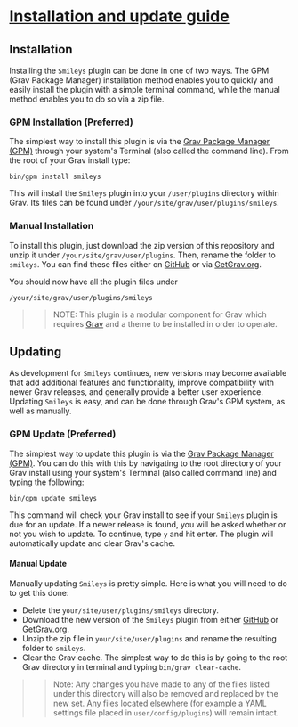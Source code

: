 # [Installation and update guide][project]
[project]: https://github.com/sommerregen/grav-plugin-smileys

## Installation

Installing the `Smileys` plugin can be done in one of two ways. The GPM (Grav Package Manager) installation method enables you to quickly and easily install the plugin with a simple terminal command, while the manual method enables you to do so via a zip file.

### GPM Installation (Preferred)

The simplest way to install this plugin is via the [Grav Package Manager (GPM)](http://learn.getgrav.org/advanced/grav-gpm) through your system's Terminal (also called the command line). From the root of your Grav install type:

	bin/gpm install smileys

This will install the `Smileys` plugin into your `/user/plugins` directory within Grav. Its files can be found under `/your/site/grav/user/plugins/smileys`.

### Manual Installation

To install this plugin, just download the zip version of this repository and unzip it under `/your/site/grav/user/plugins`. Then, rename the folder to `smileys`. You can find these files either on [GitHub](https://github.com/sommerregen/grav-plugin-smileys) or via [GetGrav.org](http://getgrav.org/downloads/plugins).

You should now have all the plugin files under

	/your/site/grav/user/plugins/smileys

>> NOTE: This plugin is a modular component for Grav which requires [Grav](http://github.com/getgrav/grav) and a theme to be installed in order to operate.

## Updating

As development for `Smileys` continues, new versions may become available that add additional features and functionality, improve compatibility with newer Grav releases, and generally provide a better user experience. Updating `Smileys` is easy, and can be done through Grav's GPM system, as well as manually.

### GPM Update (Preferred)

The simplest way to update this plugin is via the [Grav Package Manager (GPM)](http://learn.getgrav.org/advanced/grav-gpm). You can do this with this by navigating to the root directory of your Grav install using your system's Terminal (also called command line) and typing the following:

	bin/gpm update smileys

This command will check your Grav install to see if your `Smileys` plugin is due for an update. If a newer release is found, you will be asked whether or not you wish to update. To continue, type `y` and hit enter. The plugin will automatically update and clear Grav's cache.

#### Manual Update

Manually updating `Smileys` is pretty simple. Here is what you will need to do to get this done:

* Delete the `your/site/user/plugins/smileys` directory.
* Download the new version of the `Smileys` plugin from either [GitHub](https://github.com/sommerregen/grav-plugin-smileys) or [GetGrav.org](http://getgrav.org/downloads/plugins).
* Unzip the zip file in `your/site/user/plugins` and rename the resulting folder to `smileys`.
* Clear the Grav cache. The simplest way to do this is by going to the root Grav directory in terminal and typing `bin/grav clear-cache`.

>> Note: Any changes you have made to any of the files listed under this directory will also be removed and replaced by the new set. Any files located elsewhere (for example a YAML settings file placed in `user/config/plugins`) will remain intact.
